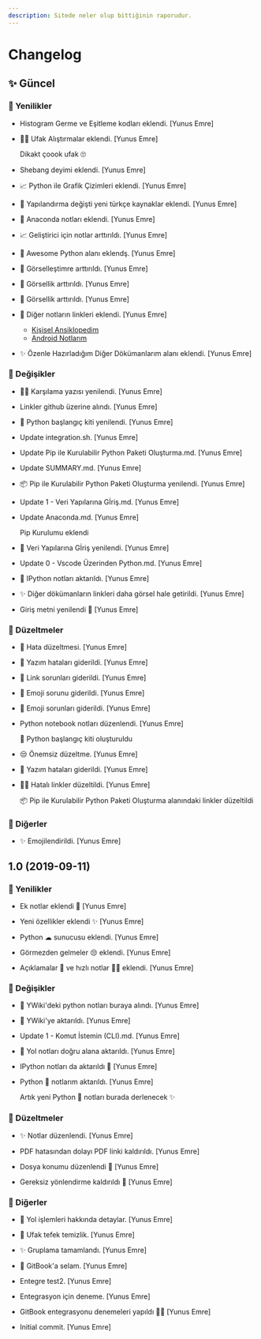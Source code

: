 ```yaml
---
description: Sitede neler olup bittiğinin raporudur.
---
```

# Changelog


## ✨ Güncel

### 🚀 Yenilikler

* Histogram Germe ve Eşitleme kodları eklendi. [Yunus Emre]

* 👨‍💻 Ufak Alıştırmalar eklendi. [Yunus Emre]

  Dikakt çoook ufak 🙄

* Shebang deyimi eklendi. [Yunus Emre]

* 📈 Python ile Grafik Çizimleri eklendi. [Yunus Emre]

* 🗽 Yapılandırma değişti yeni türkçe kaynaklar eklendi. [Yunus Emre]

* 🐍 Anaconda notları eklendi. [Yunus Emre]

* 📈 Geliştirici için notlar arttırıldı. [Yunus Emre]

* 🚀 Awesome Python alanı eklendş. [Yunus Emre]

* 🚀 Görselleştimre arttırıldı. [Yunus Emre]

* 🚀 Görsellik arttırıldı. [Yunus Emre]

* 🚀 Görsellik arttırıldı. [Yunus Emre]

* 🔗 Diğer notların linkleri eklendi. [Yunus Emre]

  - [Kişisel Ansiklopedim](https://wiki.yemreak.com/)
  - [Android Notlarım](https://android.yemreak.com/)

* ✨ Özenle Hazırladığım Diğer Dökümanlarım alanı eklendi. [Yunus Emre]

### 🌌 Değişikler

* 🙋‍♂️ Karşılama yazısı yenilendi. [Yunus Emre]

* Linkler github üzerine alındı. [Yunus Emre]

* 🧰 Python başlangıç kiti yenilendi. [Yunus Emre]

* Update integration.sh. [Yunus Emre]

* Update Pip ile Kurulabilir Python Paketi Oluşturma.md. [Yunus Emre]

* Update SUMMARY.md. [Yunus Emre]

* 📦 Pip ile Kurulabilir Python Paketi Oluşturma yenilendi. [Yunus Emre]

* Update 1 - Veri Yapılarına Gİriş.md. [Yunus Emre]

* Update Anaconda.md. [Yunus Emre]

  Pip Kurulumu eklendi

* 🚪 Veri Yapılarına Gİriş yenilendi. [Yunus Emre]

* Update 0 - Vscode Üzerinden Python.md. [Yunus Emre]

* 🚙 IPython notları aktarıldı. [Yunus Emre]

* ✨ Diğer dökümanların linkleri daha görsel hale getirildi. [Yunus Emre]

* Giriş metni yenilendi 🚀 [Yunus Emre]

### 🗽 Düzeltmeler

* 🐞 Hata düzeltmesi. [Yunus Emre]

* 🐞 Yazım hataları giderildi. [Yunus Emre]

* 🐞 Link sorunları giderildi. [Yunus Emre]

* 🐞 Emoji sorunu giderildi. [Yunus Emre]

* 🐞 Emoji sorunları giderildi. [Yunus Emre]

* Python notebook notları düzenlendi. [Yunus Emre]

  🧰 Python başlangıç kiti oluşturuldu

* 😒 Önemsiz düzeltme. [Yunus Emre]

* 🐛 Yazım hataları giderildi. [Yunus Emre]

* 👨‍🔧 Hatalı linkler düzeltildi. [Yunus Emre]

  📦 Pip ile Kurulabilir Python Paketi Oluşturma alanındaki linkler düzeltildi

### 📡 Diğerler

* ✨ Emojilendirildi. [Yunus Emre]


## 1.0 (2019-09-11)

### 🚀 Yenilikler

* Ek notlar eklendi 🚀 [Yunus Emre]

* Yeni özellikler eklendi ✨ [Yunus Emre]

* Python ☁ sunucusu eklendi. [Yunus Emre]

* Görmezden gelmeler 😒 eklendi. [Yunus Emre]

* Açıklamalar 📃 ve hızlı notlar 🏃‍♀️ eklendi. [Yunus Emre]

### 🌌 Değişikler

* 📖 YWiki'deki python notları buraya alındı. [Yunus Emre]

* 📖 YWiki'ye aktarıldı. [Yunus Emre]

* Update 1 - Komut İstemin (CLI).md. [Yunus Emre]

* 🚙 Yol notları doğru alana aktarıldı. [Yunus Emre]

* IPython notları da aktarıldı 🚀 [Yunus Emre]

* Python 🐍 notlarım aktarıldı. [Yunus Emre]

  Artık yeni Python 🐍 notları burada derlenecek ✨

### 🗽 Düzeltmeler

* ✨ Notlar düzenlendi. [Yunus Emre]

* PDF hatasından dolayı PDF linki kaldırıldı. [Yunus Emre]

* Dosya konumu düzenlendi 🐛 [Yunus Emre]

* Gereksiz yönlendirme kaldırıldı 🧹 [Yunus Emre]

### 📡 Diğerler

* 🎌 Yol işlemleri hakkında detaylar. [Yunus Emre]

* 🧹 Ufak tefek temizlik. [Yunus Emre]

* ✨ Gruplama tamamlandı. [Yunus Emre]

* 🔮 GitBook'a selam. [Yunus Emre]

* Entegre test2. [Yunus Emre]

* Entegrasyon için deneme. [Yunus Emre]

* GitBook entegrasyonu denemeleri yapıldı 👨‍🔧 [Yunus Emre]

* Initial commit. [Yunus Emre]


